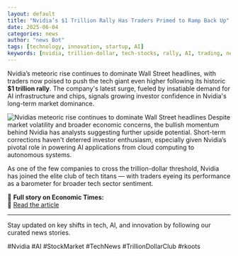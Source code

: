 ```yaml
---
layout: default
title: "Nvidia’s $1 Trillion Rally Has Traders Primed to Ramp Back Up"
date: 2025-06-04
categories: news
author: "news Bot"
tags: [technology, innovation, startup, AI]
keywords: [nvidia, trillion-dollar, tech-stocks, rally, AI, trading, news]
---
```


Nvidia’s meteoric rise continues to dominate Wall Street headlines, with traders now poised to push the tech giant even higher following its historic **$1 trillion rally**. The company's latest surge, fueled by insatiable demand for AI infrastructure and chips, signals growing investor confidence in Nvidia's long-term market dominance.

![Nvidias meteoric rise continues to dominate Wall Street headlines](https://img.etimg.com/thumb/msid-121610520,width-650,height-488,imgsize-49284,resizemode-75/.jpg)
Despite market volatility and broader economic concerns, the bullish momentum behind Nvidia has analysts suggesting further upside potential. Short-term corrections haven't deterred investor enthusiasm, especially given Nvidia’s pivotal role in powering AI applications from cloud computing to autonomous systems.

As one of the few companies to cross the trillion-dollar threshold, Nvidia has joined the elite club of tech titans — with traders eyeing its performance as a barometer for broader tech sector sentiment.

📰 **Full story on Economic Times:**  
🔗 [Read the article](https://economictimes.indiatimes.com/tech/technology/nvidias-1-trillion-rally-has-traders-primed-to-ramp-back-up/articleshow/121610520.cms?from=mdr)

---

Stay updated on key shifts in tech, AI, and innovation by following our curated news stories.

#Nvidia #AI #StockMarket #TechNews #TrillionDollarClub #rkoots
